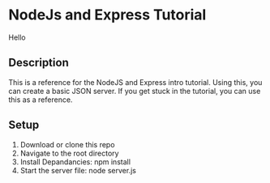 # NodeJs and Express Tutorial

Hello

## Description

This is a reference for the NodeJS and Express intro tutorial. Using this, you can create a basic JSON server. If you get stuck in the tutorial, you can use this as a reference.

## Setup

1. Download or clone this repo
2. Navigate to the root directory
3. Install Depandancies: npm install
4. Start the server file: node server.js

